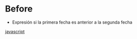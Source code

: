 #  Before

* Expresión si la primera fecha es anterior a la segunda fecha

[javascript](https://github.com/USantaTecla-date/javascript/blob/master/expresiones/before/Before.js)

